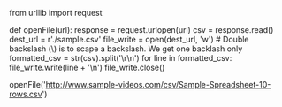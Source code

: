 from urllib import request


def openFile(url):
    response = request.urlopen(url)
    csv = response.read()
    dest_url = r'./sample.csv'
    file_write = open(dest_url, 'w')
    # Double backslash (\\) is to scape a backslash. We get one backlash only
    formatted_csv = str(csv).split('\\r\\n')
    for line in formatted_csv:
        file_write.write(line + '\n')
    file_write.close()


openFile('http://www.sample-videos.com/csv/Sample-Spreadsheet-10-rows.csv')
